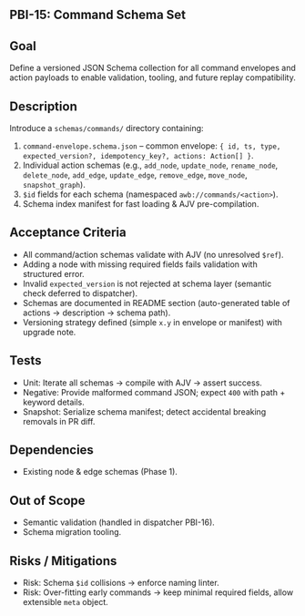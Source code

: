 ## PBI-15: Command Schema Set

Goal
----
Define a versioned JSON Schema collection for all command envelopes and action payloads to enable validation, tooling, and future replay compatibility.

Description
-----------
Introduce a `schemas/commands/` directory containing:
1. `command-envelope.schema.json` – common envelope: `{ id, ts, type, expected_version?, idempotency_key?, actions: Action[] }`.
2. Individual action schemas (e.g., `add_node`, `update_node`, `rename_node`, `delete_node`, `add_edge`, `update_edge`, `remove_edge`, `move_node`, `snapshot_graph`).
3. `$id` fields for each schema (namespaced `awb://commands/<action>`).
4. Schema index manifest for fast loading & AJV pre-compilation.

Acceptance Criteria
-------------------
- All command/action schemas validate with AJV (no unresolved `$ref`).
- Adding a node with missing required fields fails validation with structured error.
- Invalid `expected_version` is not rejected at schema layer (semantic check deferred to dispatcher).
- Schemas are documented in README section (auto-generated table of actions → description → schema path).
- Versioning strategy defined (simple `x.y` in envelope or manifest) with upgrade note.

Tests
-----
- Unit: Iterate all schemas → compile with AJV → assert success.
- Negative: Provide malformed command JSON; expect `400` with path + keyword details.
- Snapshot: Serialize schema manifest; detect accidental breaking removals in PR diff.

Dependencies
------------
- Existing node & edge schemas (Phase 1).

Out of Scope
------------
- Semantic validation (handled in dispatcher PBI-16).
- Schema migration tooling.

Risks / Mitigations
-------------------
- Risk: Schema `$id` collisions → enforce naming linter.
- Risk: Over-fitting early commands → keep minimal required fields, allow extensible `meta` object.
